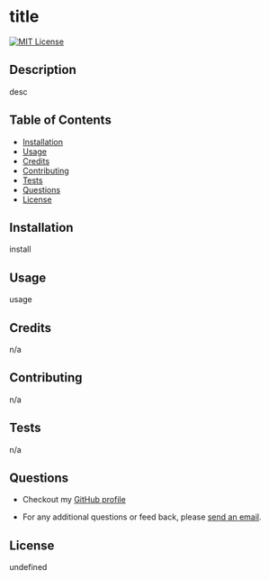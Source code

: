
  
  # title

  [![MIT License](https://img.shields.io/badge/license-MIT-green)](https://choosealicense.com/licenses/mit/)

  ## Description
  desc

  ## Table of Contents

  - [Installation](#installation)
  - [Usage](#usage)
  - [Credits](#credits)
  - [Contributing](#contributing)
  - [Tests](#tests)
  - [Questions](#questions)
  - [License](#license)

  ## Installation
  install

  ## Usage
  usage

  ## Credits
  n/a

  ## Contributing
  n/a

  ## Tests
  n/a

  ## Questions

  - Checkout my [GitHub profile](https://github.com/aslkd)

  - For any additional questions or feed back, please [send an email](mailto:aslkg@lkagjlka). 

  ## License
  undefined

